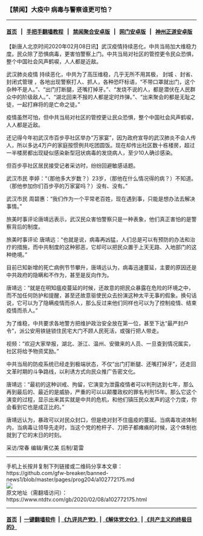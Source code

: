 ### 【禁闻】大疫中 病毒与警察谁更可怕？
------------------------

#### [首页](https://github.com/gfw-breaker/banned-news1/blob/master/README.md) &nbsp;&nbsp;|&nbsp;&nbsp; [手把手翻墙教程](https://github.com/gfw-breaker/guides/wiki) &nbsp;&nbsp;|&nbsp;&nbsp; [禁闻聚合安卓版](https://github.com/gfw-breaker/bn-android) &nbsp;&nbsp;|&nbsp;&nbsp; [网门安卓版](https://github.com/oGate2/oGate) &nbsp;&nbsp;|&nbsp;&nbsp; [神州正道安卓版](https://github.com/SzzdOgate/update) 



<div><div class="post_content" itemprop="articleBody">
 <p>
  【新唐人北京时间2020年02月08日讯】武汉疫情持续恶化，中共当局加大维稳力度。民众除了恐惧病毒，更害怕警察上门。中共当局对社区的管控更令民众恐惧，整个中国社会风声鹤唳，人人都是近敌。
 </p>
 <p>
  <ok href="https://www.ntdtv.com/gb/442749.htm">
   武汉肺炎疫情
  </ok>
  持续恶化，中共为了高压维稳，几乎无所不用其极，
  <ok href="https://www.ntdtv.com/gb/封城.htm">
   封城
  </ok>
  、封省、
  <ok href="https://www.ntdtv.com/gb/封闭式管理.htm">
   封闭式管理
  </ok>
  ，各地出现警察打人、抓人，各种恐吓标语，“不带口罩就出门，这个杂种不是人。”、“出门打断腿，还嘴打掉牙。”、“发烧不说的人，都是潜伏在人民群众中的阶级敌人。”、“湖北回来不报的人都是定时炸弹。”、“出来聚会的都是无耻之徒，一起打麻将的是亡命之徒。”
 </p>
 <p>
  疫情虽然可怕，但中共当局对社区的管控更让民众恐惧，整个中国社会风声鹤唳，人人都是近敌。
 </p>
 <p>
  还记得今年初武汉市百步亭社区举办“万家宴”，因为政府宣导的武汉肺炎不会人传人，所以多达4万户的家庭按惯例共吃团圆饭。现在却传出社区数十栋楼房，超过一半楼房都出现疑似感染新型冠状病毒的发烧病人，至少10人确诊感染。
 </p>
 <p>
  但百步亭社区居民接受记者采访时，纷纷回避敏感话题。
 </p>
 <p>
  武汉市民 李婷：“（那他多大岁数？）23岁，（那他在什么情况得的病？）不知道。（那他参加你们百步亭的万家宴吗？）没有、没有。”
 </p>
 <p>
  武汉市民 周碧惠：“我们作为一个平常老百姓，现在遇到事，只能是想办法去解决事情。”
 </p>
 <p>
  旅美时事评论唐靖远表示，武汉民众害怕警察只是一种表象，他们真正害怕的是警察背后的制度。
 </p>
 <p>
  旅美时事评论 唐靖远：“也就是说，病毒再凶猛，人们总是可以有预防的办法和治疗的措施，而中共制度的这种邪恶，它却可以把民众置于上天无路、入地部门的这种绝境。”
 </p>
 <p>
  目前已知新增的死亡病例节节攀升，唐靖远认为，病毒迅速蔓延，主要的原因还是中共政府的隐瞒和不作为，甚至是反向作为。
 </p>
 <p>
  唐靖远：“就是在明知瘟疫蔓延的时候，还故意的把民众暴露在危险的环境之中，而不加任何防护和提醒，甚至还故意驱使民众去扮演这种太平无事的假象。换句话说，它可以为了隐瞒疫情而杀人，那么反过来他们同样也可以为了控制疫情、结束疫情而杀人。”
 </p>
 <p>
  为了维稳，中共要求各地警方把维护政治安全放在第一位，甚至下达“最严封户令”，派公安用铁链锁住民宅大门不顾人民死活，或强行把人带走。
 </p>
 <p>
  视频：“欢迎大家举报，湖北、浙江、温州、安徽来的人员、一旦查到情况属实，社区将给予物资奖励。”
 </p>
 <p>
  中共当局的防疫系统已经走到极端状态，不仅“出门打断腿、还嘴打掉牙”，还走回文革时期的斗争路线，以利诱方式向民众推广告密文化。
 </p>
 <p>
  唐靖远：“最初的这种训戒、拘留，它演变为泄露疫情者可以判刑达到七年，那么再到最后的、最近的是威胁，严重的可以以颠覆政权的罪名判刑15年。那么它这个演变的过程，显示出来其实就是中共的危机，和他们镇压民众发声的这个力度，你会看到它也是成正比的。”
 </p>
 <p>
  唐靖远认为，暴政可以对民众封口，但是绝对封不住瘟疫的蔓延。当病毒攻进体制内，当病毒让领导先走时，当这个党的枪杆子、刀把子都瘫痪的时候，这个体制也就到了它的末日的时刻。
 </p>
 <p>
  采访/常春 编辑/黄亿美 后制/葛雷
 </p>
 <div class="single_ad">
 </div>
</div>
</div>
<hr/>
手机上长按并复制下列链接或二维码分享本文章：<br/>
https://github.com/gfw-breaker/banned-news1/blob/master/pages/prog204/a102772175.md <br/>
<a href='https://github.com/gfw-breaker/banned-news1/blob/master/pages/prog204/a102772175.md'><img src='https://github.com/gfw-breaker/banned-news1/blob/master/pages/prog204/a102772175.md.png'/></a> <br/>
原文地址（需翻墙访问）：https://www.ntdtv.com/gb/2020/02/08/a102772175.html


------------------------
#### [首页](https://github.com/gfw-breaker/banned-news1/blob/master/README.md) &nbsp;|&nbsp; [一键翻墙软件](https://github.com/gfw-breaker/nogfw/blob/master/README.md) &nbsp;| [《九评共产党》](https://github.com/gfw-breaker/9ping.md/blob/master/README.md#九评之一评共产党是什么) | [《解体党文化》](https://github.com/gfw-breaker/jtdwh.md/blob/master/README.md) | [《共产主义的终极目的》](https://github.com/gfw-breaker/gczydzjmd.md/blob/master/README.md)


<img src='http://gfw-breaker.win/banned-news/pages/prog204/a102772175.md' width='0px' height='0px'/>